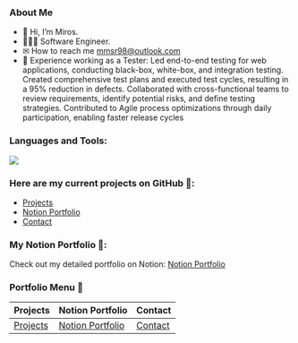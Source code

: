 ### About Me
- 👋 Hi, I’m Miros.
- 👩🏻‍💻 Software Engineer.
- ✉ How to reach me mmsr98@outlook.com
- 🌱 Experience working as a Tester: Led end-to-end testing for web applications, conducting black-box, white-box, and integration testing. Created comprehensive test plans and executed test cycles, resulting in a 95% reduction in defects. Collaborated with cross-functional teams to review requirements, identify potential risks, and define testing strategies. Contributed to Agile process optimizations through daily participation, enabling faster release cycles

<h3 align="left">Languages and Tools:</h3>
<p align="left"> 
<a href="https://skillicons.dev">
    <img src="https://skillicons.dev/icons?i=js,html,css,sass,bootstrap,react,cs,sqlite,figma,xd,ai,ps"/>
</a>
</p>

### Here are my current projects on GitHub 🚀:
- [Projects](#projects)
- [Notion Portfolio](#notion-portfolio)
- [Contact](#contact)

### My Notion Portfolio 🚀:
Check out my detailed portfolio on Notion: [Notion Portfolio](https://mmiroslavasr.notion.site/mmiroslavasr/Hi-I-m-Miroslava-aa6009bdfd5e41698fcbf66bda2e01c1)

### Portfolio Menu 🚀

| **Projects** | **Notion Portfolio** | **Contact** |
|--------------|----------------------|--------------|
| [Projects](#projects) | [Notion Portfolio](#notion-portfolio) | [Contact](#contact) |
